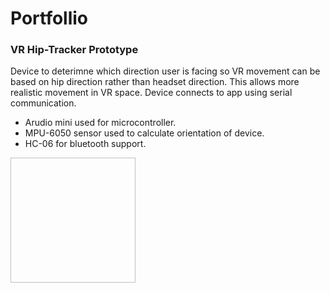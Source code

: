 # Portfollio

<h3>VR Hip-Tracker Prototype</h3>
<p>
  Device to deterimne which direction user is facing so VR movement can be based on hip direction rather than headset direction.
  This allows more realistic movement in VR space. Device connects to app using serial communication.
</p>
<ul>
  <li>Arudio mini used for microcontroller.</li>
<li>MPU-6050 sensor used to calculate orientation of device.</li>
<li>HC-06 for bluetooth support.</li>
</ul>
<p><img tsrc="https://github.com/NicholasGennadyKorta/Portfollio/blob/main/VR%20hip-tracker%20Ptototype%20hardware.gif" width=200 height=200></p>

